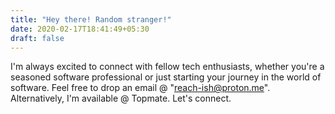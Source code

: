 ```yaml
---
title: "Hey there! Random stranger!"
date: 2020-02-17T18:41:49+05:30
draft: false
--- 
```

I'm always excited to connect with fellow tech enthusiasts, whether you're a seasoned software professional or just starting your journey in the world of software. Feel free to drop an email @ "reach-ish@proton.me". Alternatively, I'm available @ Topmate. Let's connect.

<script
        src="https://topmate-embed.s3.ap-south-1.amazonaws.com/v1/topmate-embed.js"
        user-profile="https://topmate.io/embed/profile/ish_abbi?theme=D5534D"
        btn-style='{"backgroundColor":"#000","color":"#fff","border":"1px solid #000"}'
        embed-version="v1"
        button-text="Let's Connect"
        position-right="30px"
        position-bottom="30px"
        custom-padding="0px"
        custom-font-size="16px"
        custom-font-weight="500"
        custom-width="200px"
        async=""
        defer=""
></script>
